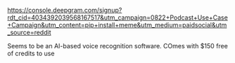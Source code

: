 https://console.deepgram.com/signup?rdt_cid=4034392039568167517&utm_campaign=0822+Podcast+Use+Case+Campaign&utm_content=pip+install+meme&utm_medium=paidsocial&utm_source=reddit

Seems to be an AI-based voice recognition software. COmes with $150 free of credits to use
